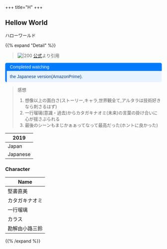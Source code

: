 +++
title="H"
+++

## Hellow World
ハローワールド  

{{% expand "Detail" %}}

> ![|200](https://hello-world-movie.com/assets/img/ogp_img2.jpg)
> [公式](https://www.google.com/url?sa=i&url=https%3A%2F%2Fhello-world-movie.com%2F&psig=AOvVaw26tiOXZId8EsDvPzQ2nkgy&ust=1721872462026000&source=images&cd=vfe&opi=89978449&ved=0CBEQjRxqFwoTCIj4_vbIvocDFQAAAAAdAAAAABAK)より引用

<div style="margin: 10px 0; border-left: 5px solid #007BFF; border-radius: 5px; overflow: hidden; font-family: Arial, sans-serif;"> <div style="background-color: #007BFF; color: #ffffff; padding: 5px 10px; font-weight: normal; font-size: 14px;"> Completed watching </div> <div style="background-color: #e7f3fe; color: #084298; padding: 10px;"> <p style="margin: 0;">the Japanese version(AmazonPrime).</p> </div> </div>

> 感想  
> 1. 想像以上の面白さ(ストーリー,キャラ,世界観全て,アルタラは技術好きなら刺さるはず)
> 2. 一行瑠璃(意識・過去)からカタガキナオミ(未来)の言葉の掛け合いに心が揺さぶられる
> 3. 最後のシーンもまじかぁぁってなって最高だった(ホントに良かった)

| 2019     |
| -------- |
| Japan    |
| Japanese |

### Character
| Name    |
| ------- |
| 堅書直美    |
| カタガキナオミ |
| 一行瑠璃    |
| カラス     |
| 勘解由小路三鈴 |
{{% /expand %}}
